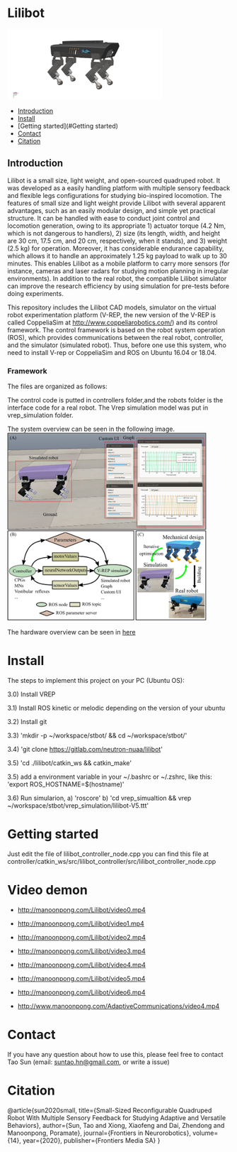 # Lilibot
<img src="/doc/images/Lilibot.png" width="350">


- [Introduction](#Introduction)
- [Install](#Install)
- [Getting started](#Getting started)
- [Contact](#Contact)
- [Citation](#Citation)

## Introduction


Lilibot is a small size, light weight, and  open-sourced quadruped robot. It was developed as a easily handling platform with multiple sensory feedback and flexible legs configurations for studying bio-inspired locomotion. The features of small size and light weight provide Lilibot with several apparent advantages, such as an easily modular design, and simple yet practical structure. It can be handled with ease to conduct joint control and locomotion generation, owing to its appropriate 1) actuator torque (4.2 Nm, which is not dangerous to handlers), 2) size (its length, width, and height are 30 cm, 17.5 cm, and 20 cm, respectively, when it stands), and 3) weight (2.5 kg) for operation. Moreover, it has considerable endurance capability, which allows it to handle an approximately 1.25 kg payload to walk up to 30 minutes. This enables Lilibot as a mobile platform to carry more sensors (for instance, cameras and laser radars for studying motion planning in irregular environments). In addition to the real robot, the compatible Lilibot simulator can improve the research efficiency by using simulation for pre-tests before doing experiments.

This repository includes the Lilibot CAD models, simulator on the virtual robot experimentation platform (V-REP, the new version of the V-REP is called CoppeliaSim at http://www.coppeliarobotics.com/) and its control framework. The control framework is based on the robot system operation (ROS), which provides communications between the real robot, controller, and the simulator (simulated robot). Thus, before one use this system, who need to install V-rep or CoppeliaSim and ROS on Ubuntu 16.04 or 18.04. 

### Framework

The files are organized as follows:

The control code is putted in controllers folder,and the robots folder is the interface code for a real robot. The Vrep simulation model was put in vrep_simulation folder.

The system overview can be seen in the following image.
<img src="/doc/images/SystemOverview.jpg" width="450">

The hardware overview can be seen in [here](https://gitlab.com/neutron-nuaa/lilibot/-/tree/master/hardware)

# Install
The steps to implement this project on your PC (Ubuntu OS):

3.0) Install VREP

3.1) Install ROS kinetic or melodic depending on the version of your ubuntu 

3.2) Install git

3.3) 'mkdir -p ~/workspace/stbot/ && cd ~/workspace/stbot/'

3.4) 'git clone https://gitlab.com/neutron-nuaa/lilibot'

3.5) 'cd ./lilibot/catkin_ws && catkin_make'

3.5) add a environment variable in your ~/.bashrc or ~/.zshrc, like this:
    'export ROS_HOSTNAME=$(hostname)'

3.6) Run simularion, 
    a) 'roscore'
    b) 'cd vrep_simualtion && vrep ~/workspace/stbot/vrep_simulation/lilibot-V5.ttt'

# Getting started

Just edit the file of lilibot_controller_node.cpp
you can find this file at controller/catkin_ws/src/lilibot_controller/src/lilibot_controller_node.cpp

# Video demon

- http://manoonpong.com/Lilibot/video0.mp4
- http://manoonpong.com/Lilibot/video1.mp4
- http://manoonpong.com/Lilibot/video2.mp4
- http://manoonpong.com/Lilibot/video3.mp4
- http://manoonpong.com/Lilibot/video4.mp4
- http://manoonpong.com/Lilibot/video5.mp4
- http://manoonpong.com/Lilibot/video6.mp4

- http://www.manoonpong.com/AdaptiveCommunications/video4.mp4






# Contact

If you have any question about how to use this, please feel free to contact Tao Sun (email: suntao.hn@gmail.com, or write a issue)


# Citation

@article{sun2020small,
  title={Small-Sized Reconfigurable Quadruped Robot With Multiple Sensory Feedback for Studying Adaptive and Versatile Behaviors},
  author={Sun, Tao and Xiong, Xiaofeng and Dai, Zhendong and Manoonpong, Poramate},
  journal={Frontiers in Neurorobotics},
  volume={14},
  year={2020},
  publisher={Frontiers Media SA}
}
